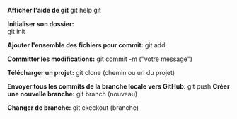 **Afficher l'aide de git** 
    git help git

**Initialiser son dossier:**  
    git init

**Ajouter l'ensemble des fichiers pour commit:** 
    git add .

**Committer les modifications:** 
   git commit -m ("votre message")

**Télécharger un projet:** 
   git clone (chemin ou url du projet)

**Envoyer tous les commits de la branche locale vers GitHub:** 
   git push
**Créer une nouvelle branche:** 
   git branch (nouveau)

**Changer de branche:** 
   git ckeckout (branche)
